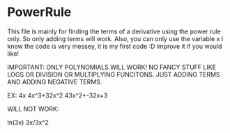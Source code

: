 # PowerRule
This file is mainly for finding the terms of a derivative using the power rule only. So only adding terms will work.
Also, you can only use the variable x 
I know the code is very messey, it is my first code :D improve it if you would like!

IMPORTANT: ONLY POLYNOMIALS WILL WORK! NO FANCY STUFF LIKE LOGS OR DIVISION OR MULTIPLYING FUNCITONS. JUST ADDING TERMS AND ADDING NEGATIVE TERMS.


EX:
4x
4x^3+32x^2
43x^2+-32x+3

WILL NOT WORK:

ln(3x)
3x/3x^2
